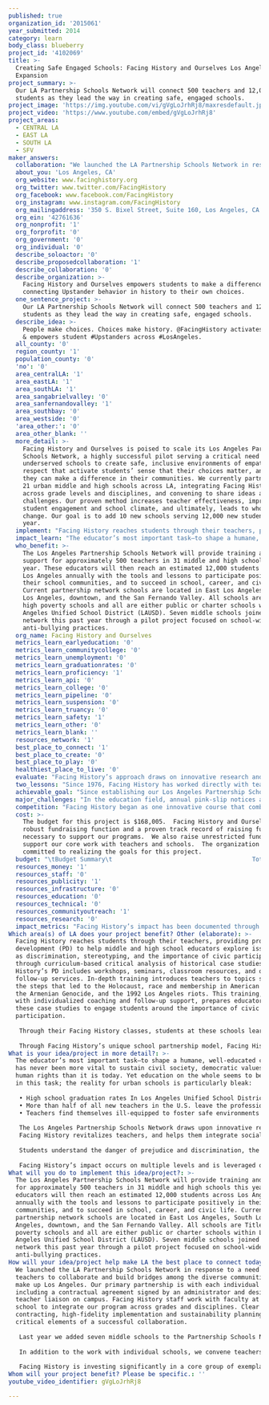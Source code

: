 ```yaml
---
published: true
organization_id: '2015061'
year_submitted: 2014
category: learn
body_class: blueberry
project_id: '4102069'
title: >-
  Creating Safe Engaged Schools: Facing History and Ourselves Los Angeles
  Expansion
project_summary: >-
  Our LA Partnership Schools Network will connect 500 teachers and 12,000
  students as they lead the way in creating safe, engaged schools.
project_image: 'https://img.youtube.com/vi/gVgLoJrhRj8/maxresdefault.jpg'
project_video: 'https://www.youtube.com/embed/gVgLoJrhRj8'
project_areas:
  - CENTRAL LA
  - EAST LA
  - SOUTH LA
  - SFV
maker_answers:
  collaboration: "We launched the LA Partnership Schools Network in response to a need from teachers to collaborate and build bridges among the diverse communities that make up Los Angeles. Our primary partnership is with each individual school, including a contractual agreement signed by an administrator and designated teacher liaison on campus. Facing History staff work with faculty at each school to integrate our program across grades and disciplines. Clear contracting, high-fidelity implementation and sustainability planning are all critical elements of a successful collaboration.\r\n\r\nLast year we added seven middle schools to the Partnership Schools Network through a pilot project focused on school-wide anti-bullying practices. The project was conducted with support from the Los Angeles Fund for Public Education and Youth Policy Institute (YPI). YPI contracted with Facing History to provide in-depth professional development for schools in Hollywood and Pacoima, high-poverty areas of federal revitalization focus, as part of its $30 million grant from the U.S. Department of Education for the Los Angeles Promise Neighborhood initiative.\r\n\r\nIn addition to the work with individual schools, we convene teachers, administrators, students and parents from partner schools across Los Angeles, both in person and online. Teachers, who too often work in isolation, can now regularly connect with educators from other schools who face similar challenges. Collaboration and idea-sharing within the network has been greatly enhanced through the Los Angeles Network blog (lanetwork.facinghistory.org). The blog provides a flexible forum for educators and Facing History staff to share ideas, challenges, and solutions for addressing issues they confront in the classroom. This online community serves as a networking tool for teachers within and beyond the Los Angeles Partnership Schools Network. \r\n\r\nFacing History is investing significantly in a core group of exemplary Facing History educators to serve as mentors for other teachers in Los Angeles. Teacher leaders are early adopters in piloting Facing History’s new resources, and are instrumental in supporting liaisons from the Los Angeles Partnership Network. Collaboration with our teacher leaders is a critical factor in helping Facing History respond to the needs of teachers, build stronger school-wide programs, and continue expanding to more urban schools. \r\n"
  about_you: 'Los Angeles, CA'
  org_website: www.facinghistory.org
  org_twitter: www.twitter.com/FacingHistory
  org_facebook: www.facebook.com/FacingHistory
  org_instagram: www.instagram.com/FacingHistory
  org_mailingaddress: '350 S. Bixel Street, Suite 160, Los Angeles, CA  90017'
  org_ein: '42761636'
  org_nonprofit: '1'
  org_forprofit: '0'
  org_government: '0'
  org_individual: '0'
  describe_soloactor: '0'
  describe_proposedcollaboration: '1'
  describe_collaboration: '0'
  describe_organization: >-
    Facing History and Ourselves empowers students to make a difference by
    connecting Upstander behavior in history to their own choices.
  one_sentence_project: >-
    Our LA Partnership Schools Network will connect 500 teachers and 12,000
    students as they lead the way in creating safe, engaged schools.
  describe_idea: >-
    People make choices. Choices make history. @FacingHistory activates #empathy
    & empowers student #Upstanders across #LosAngeles.   
  all_county: '0'
  region_county: '1'
  population_county: '0'
  'no': '0'
  area_centralLA: '1'
  area_eastLA: '1'
  area_southLA: '1'
  area_sangabrielvalley: '0'
  area_sanfernandovalley: '1'
  area_southbay: '0'
  area_westside: '0'
  'area_other:': '0'
  area_other_blank: ''
  more_detail: >-
    Facing History and Ourselves is poised to scale its Los Angeles Partnership
    Schools Network, a highly successful pilot serving a critical need among
    underserved schools to create safe, inclusive environments of empathy and
    respect that activate students’ sense that their choices matter, and that
    they can make a difference in their communities. We currently partner with
    21 urban middle and high schools across LA, integrating Facing History
    across grade levels and disciplines, and convening to share ideas and
    challenges. Our proven method increases teacher effectiveness, improves
    student engagement and school climate, and ultimately, leads to whole school
    change. Our goal is to add 10 new schools serving 12,000 new students next
    year. 
  implement: "Facing History reaches students through their teachers, providing professional development (PD) to help middle and high school educators explore issues such as discrimination, stereotyping, and the importance of civic participation through curriculum-based critical analysis of historical case studies. Facing History’s PD includes workshops, seminars, classroom resources, and on-going follow-up services. In-depth training introduces teachers to topics such as the steps that led to the Holocaust, race and membership in American history, the Armenian Genocide, and the 1992 Los Angeles riots. This training, paired with individualized coaching and follow-up support, prepares educators to use these case studies to engage students around the importance of civic participation. \r\n\r\nThrough their Facing History classes, students at these schools learn to make connections (not simple comparisons) to self, society, and other events in history. They make meaning of history by examining primary and secondary sources; apply lessons they have learned to current issues and think deeply about what they are reading, hearing, and seeing, all within the emerging civic space of their classroom. Students often reflect on their Facing History experience as the first time that school was relevant to their lives. By connecting the dots, they begin to understand that their choices matter.\r\n\r\nThrough Facing History’s unique school partnership model, Facing History staff members work closely with faculty throughout the year to integrate our program across grade levels and disciplines, and to create school community events to address school climate, including  strong student and parent participation. Facing History conducts three events per year for the Partnership Network, to which each school sends a cohort of students, teachers, administrators and parents to share best practices, discuss issues in urban education, and continue learning about Facing History’s resources. This model brings multiple stakeholders together from different schools on a regular basis to foster community-wide engagement in a local context.\r\n"
  impact_learn: "The educator’s most important task—to shape a humane, well-educated citizenry— has never been more vital to sustain civil society, democratic values, and human rights than it is today. Yet education on the whole seems to be failing in this task; the reality for urban schools is particularly bleak: \r\n\r\n•\tHigh school graduation rates In Los Angeles Unified School District (LAUSD) hover around 66%.\r\n•\tMore than half of all new teachers in the U.S. leave the profession during their first five years. This high turnover undermines the educational system, as teaching expertise is developed over years of practice and improvement.\r\n•\tTeachers find themselves ill-equipped to foster safe environments that support learning.\r\n\r\nThe Los Angeles Partnership Schools Network draws upon innovative research in the key areas of urban education: closing the achievement gap; creating safe, inclusive classrooms; and structuring sustainable, supportive networks for teachers and schools.\r\nFacing History revitalizes teachers, and helps them integrate social emotional learning within rigorous academic coursework that aligns with Common Core State Standards. Facing History increases students’ motivation and engagement, because our resources and approach link academic content to students’ lives. Facing History trusts young people to wrestle with complex moments in human history, and help them understand the range of human behavior.\r\n\r\nStudents understand the danger of prejudice and discrimination, the experience of vulnerable groups in society, and the importance of solving differences through discussion and dialogue, not violence. Students learn that their choices matter and that they can be agents of positive change. As they explore the complexities of history and human behavior, students consider how they can make a difference today and in the future.\r\n\r\nFacing History’s impact occurs on multiple levels and is leveraged over time. As students become more engaged in their learning, they are more likely to have greater academic success and to graduate. They impact the people around them, including family and peers. As teachers become revitalized, they’re more likely to stay in the field. Facing History teachers continue to use the program every year they remain in the classroom, reaching new groups of students annually. Many Facing History educators become school leaders, shaping the vision and academic goals of their school for years to come.\r\n"
  who_benefit: >-
    The Los Angeles Partnership Schools Network will provide training and
    support for approximately 500 teachers in 31 middle and high schools this
    year. These educators will then reach an estimated 12,000 students across
    Los Angeles annually with the tools and lessons to participate positively in
    their school communities, and to succeed in school, career, and civic life.
    Current partnership network schools are located in East Los Angeles, South
    Los Angeles, downtown, and the San Fernando Valley. All schools are Title I,
    high poverty schools and all are either public or charter schools within Los
    Angeles Unified School District (LAUSD). Seven middle schools joined the
    network this past year through a pilot project focused on school-wide
    anti-bullying practices. 
  org_name: Facing History and Ourselves
  metrics_learn_earlyeducation: '0'
  metrics_learn_communitycollege: '0'
  metrics_learn_unemployment: '0'
  metrics_learn_graduationrates: '0'
  metrics_learn_proficiency: '1'
  metrics_learn_api: '0'
  metrics_learn_college: '0'
  metrics_learn_pipeline: '0'
  metrics_learn_suspension: '0'
  metrics_learn_truancy: '0'
  metrics_learn_safety: '1'
  metrics_learn_other: '0'
  metrics_learn_blank: ''
  resources_network: '1'
  best_place_to_connect: '1'
  best_place_to_create: '0'
  best_place_to_play: '0'
  healthiest_place_to_live: '0'
  evaluate: "Facing History’s approach draws on innovative research and development in the areas of urban education. That research informs both our programs and our measures of success. For the LA Partnership Schools, Facing History will track the number of educators who implement our program and the number of participants in cross-school and community events through our relationship management database. Program staff will closely monitor the activities of, and solicit ongoing feedback from, the partnership schools and teacher liaisons through individual contact and online engagement. Measurable outcomes of this initiative include:\r\n\r\n•\tSupporting and expanding our network of schools: Partnership Schools Network will increase to 31 schools, with approximately 500 teachers receiving professional development services, and reaching 12,000 students by the end of FY15.\r\n•\tConducting outreach through cross-school projects and community events: Summits, urban education symposia, and community events will draw 1,500 students, parents, teachers, and community members.\r\n•\tDeveloping and leveraging both face-to-face and online supports in order to grow the network’s capacity to be self sustaining: The number of liaisons will grow to 31, and the number of visitors to blog posts will increase from an average of 200-250 page views per post to an average of 500 or more.\r\n"
  two_lessons: "Since 1976, Facing History has worked directly with teachers and schools to build the knowledge, commitment, and motivation for effective civic participation and to develop strong, safe school communities where students can thrive. We have learned that working with whole schools, which then serve as models for deep and innovative implementation of Facing History across grade levels and disciplines, enables the program to improve not only academic learning but school culture as well. Launched in 2008, Facing History’s Innovative Schools Network (ISN) is a group of 60 schools employing a robust whole-school model that impacts the culture of the entire school. Facing History works intensively with faculty on curriculum development, school-wide programming, and whole-staff engagement, resulting in school communities that take seriously issues of ethics, social responsibility, prejudice, and justice, and share a common language that encourages the identification and discussion of these issues—in the classroom, in student advisory and student leadership groups, in staff meetings, and in the broader community. Evaluations of Facing History’s ISN schools provide evidence for the program’s strong impact on teacher efficacy (teachers’ beliefs about their knowledge, and skills in their subject areas, a critical underpinning of high quality teaching); school climate (culture change in terms of language, behavior, and attitude changes across the community of each school); and student outcomes including improved social emotional learning, civic learning, intergroup awareness, ethical reflection and self awareness. \r\n\r\nIn addition to insights gained from formal evaluations, our work is informed by the results we have seen during the pilot phase of the Los Angeles Partnership Schools Network. Teachers from LAUSD consistently report that Facing History has a positive impact on culture, climate, and safety at their schools. Social Justice Humanitas Academy, which has trained its entire faculty in Facing History content and methodology, had the lowest rate of suspension of any LAUSD school last year. Roosevelt Academy of Environmental and Social Policy reported that instances of bullying decreased dramatically after implementing the action steps the school team devised at Facing History’s BULLY Summit.\r\n"
  achievable_goal: "Since establishing our Los Angeles Partnership Schools Network, we have focused our efforts at schools where we have leadership to support our work. We have exceeded our goals thus far, growing from four schools in 2009 to 21 schools today. Partnership schools agree to have at least one teacher attend a week-long immersive seminar who commits by contract to teach a full Facing History curriculum unit in the classroom; arrange for faculty-wide in-services facilitated by Facing History staff; participate in cross-school activities within the network; and create a school-wide action plan to create a culture of safety and inclusion in their school communities assisted by Facing History program staff. \r\n\r\nEach school participates in a fall leadership summit comprised of students, teachers, administrators and parents, focused on creating safe, inclusive, and compassionate whole-school cultures; an educator symposium focused on urban education challenges and opportunities; and an end-of-year community-wide celebration focused on the sharing of best practices and action plans. These events address issues affecting school safety and academic engagement and facilitate networking among our diverse Los Angeles communities, which is rare.\r\n\r\nEach school has a Facing History liaison. Facing History will create active mentorships for liaisons via our longstanding teacher leadership team, through which 25 experienced Facing History teachers network with each other and help mentor new teachers in their schools. Liaisons also attend a yearly retreat with the teacher leaders. \r\n\r\nFacing History facilitates a quickly growing online community for Los Angeles educators (lanetwork.facinghistory.org), including a blog led by teacher leaders, Facing History staff and guest bloggers. An interactive calendar is being planned which will enable subscribers to post events of interest to the network. \r\n\r\nWe know there is increasing demand among Los Angeles schools for Facing History services, and that we have the capacity and the tools to meet our goals this year.\r\n"
  major_challenges: "In the education field, annual pink-slip notices and uncertainty about job security have taken a toll on educator morale. With budget cuts, not only have teachers lost income through furloughs, they are also asked to do more because schools are functioning with fewer staff and resources than before. These conditions have an impact on teachers’ capacity and willingness to participate in after-school activities, including meetings and workshops. PD providers often need to cover teacher stipends to participate in professional development. We have successfully made stipends available to participants in our Partnership Schools Network for select activities (or substitute teacher coverage so that they can attend during the school day.)  In addition, we have changed our workshop strategy to provide contracted offerings with schools and districts who recruit a critical mass of qualified participants. \r\n\r\nAnother challenge for schools and educators this year is the implementation of the new Common Core assessments. Facing History and Ourselves’ mission aligns with the intent of the Common Core State Standards to prepare students to be college- and career-ready. Our resources and study guides emphasize close reading of challenging texts; critical analysis; and the development of critical thinking, writing, and speaking skills. Facing History is already working with teachers, schools, and districts across the country as they implement the Common Core State Standards. We help educators make the key instructional shifts required by the standards, using our primary and secondary sources and underlying pedagogy. And we partner with teachers to develop Common Core modules and tasks to share across our educator network.\r\n"
  competition: "Facing History began as one innovative course that combined social studies, adolescent moral development, psychology and literature. It was a history class about the ideas and events that led to the Holocaust, but its beyond-the-textbook approach and methods made it about far more. Students saw the tragic events from every perspective, and came to understand that history is the collective result of every individual’s thoughts and actions. They learned not only history, but also the critical thinking skills required to make good choices.\r\n\r\nThere was nothing like Facing History then, and there is still nothing else quite like it. From that single innovative course, we’ve become a worldwide organization, reaching over 3 million students annually with the skills they need to succeed in 21st century society. Now, with almost 40 years of experience, core intellectual strength, extensive evidence of our impact, and a global network of more than 95,000 educators and 60,000 community members, our priority is to leverage these assets and grow to scale.\r\n\r\nFacing History’s combination of training and follow-up services for teachers is unique. In contrast to professional development providers who deliver one-time trainings, Facing History's approach integrates ongoing follow-up support for all teachers who have engaged in our workshops or seminars. Simple models of staff development have been found to lead to implementation in as few as 10% of the classrooms, while those which include the types of services provided by Facing History have been found to achieve implementation levels as high as 90% or more.\r\n\r\nFacing History’s innovative resources meet California grade-level frameworks and Common Core State Standards for grades 6-12. Facing History continually develops new content, including teaching resources that embed social-emotional learning (SEL) goals within rigorous academic study aligned with the Common Core. \r\nFacing History’s investment in ongoing professional development provides a long-term return as many Facing History trained teachers continue to use the program every year they remain in the classroom, reaching new groups of students each year. Los Angeles area teachers who trained with Facing History at the beginning of their careers are now school leaders running some of the most innovative and successful schools in Los Angeles and insisting that Facing History is a partner to create engaging curriculum and make an impact on whole school culture.\r\n"
  cost: >-
    The budget for this project is $168,005.  Facing History and Ourselves has a
    robust fundraising function and a proven track record of raising funds
    necessary to support our programs.  We also raise unrestricted funds to
    support our core work with teachers and schools.  The organization is fully
    committed to realizing the goals for this project.
  budget: "\tBudget Summary\t                                       Total Budget\t \r\n\t\t\t\r\n\tStaff and Benefits\t                                       94,353 \t\r\n\tSpeaker Fees\t                                                 1,000 \t\r\n\tTeacher Stipends and Substitute Fees\t 9,850 \t\r\n\tSupplies\t                                                            600 \t\r\n\tPostage and Shipping\t                                 1,200 \t\r\n\tStaff Travel and Mileage\t                                    392 \t\r\n\tFood\t                                                                 5,109 \t\r\n\tEvent Venue Cost\t                                         1,500 \t\r\n\tPublished Books\t                                         8,000 \t\r\n\tScholarships\t                                               18,000 \t\r\n\t\t\t\r\n\tIndirect Costs - 20%\t                                       28,001 \t \r\n\t\t\t\r\n\tTotal Costs\t$168,005\t \r\n"
  resources_money: '1'
  resources_staff: '0'
  resources_publicity: '1'
  resources_infrastructure: '0'
  resources_education: '0'
  resources_technical: '0'
  resources_communityoutreach: '1'
  resources_research: '0'
  impact_metrics: "Facing History’s impact has been documented through more than 140 evaluation studies, including quasi-experimental studies and peer reviewed randomized controlled trials. Results prove that our program improves students’ academic engagement, critical-thinking skills and historical understanding, encourages civic participation, and creates safe and engaging classroom and whole-school environments. Definitive evidence shows that Facing History helps to create effective teachers who improve their students’ academic performance and civic learning.  Educational leaders, funders, and the federal government are looking for ways to transform education by promoting teacher effectiveness, which a growing body of research confirms is a strong factor in student achievement.\r\n\r\nStudies show that our impact is sustained throughout a teacher's career, despite transitions across grade levels and schools. Each teacher reaches an average of 100 students annually. A greater sense of self-efficacy and commitment to teaching translates to higher rates of teacher retention and better outcomes for students, benefits from which will be realized over many years.\r\n\r\nThe Progress of Education Reform lists Facing History as an exemplar of one of six proven educational practices that promote student civic knowledge, skills, and dispositions. The Social Impact 100, a giving platform that spotlights evidence-based U.S. nonprofits with the potential to grow, named Facing History one of 100 nonprofits that address the country’s most pressing issues in education, health, youth, and poverty. Charity Navigator has, for the third consecutive year, given Facing History a four-star rating, which it awards to organizations that exceed industry standards and outperform most other charities in their field.\r\n"
Which area(s) of LA does your project benefit? Other (elaborate): >-
  Facing History reaches students through their teachers, providing professional
  development (PD) to help middle and high school educators explore issues such
  as discrimination, stereotyping, and the importance of civic participation
  through curriculum-based critical analysis of historical case studies. Facing
  History’s PD includes workshops, seminars, classroom resources, and on-going
  follow-up services. In-depth training introduces teachers to topics such as
  the steps that led to the Holocaust, race and membership in American history,
  the Armenian Genocide, and the 1992 Los Angeles riots. This training, paired
  with individualized coaching and follow-up support, prepares educators to use
  these case studies to engage students around the importance of civic
  participation. 
   
   Through their Facing History classes, students at these schools learn to make connections (not simple comparisons) to self, society, and other events in history. They make meaning of history by examining primary and secondary sources; apply lessons they have learned to current issues and think deeply about what they are reading, hearing, and seeing, all within the emerging civic space of their classroom. Students often reflect on their Facing History experience as the first time that school was relevant to their lives. By connecting the dots, they begin to understand that their choices matter.
   
   Through Facing History’s unique school partnership model, Facing History staff members work closely with faculty throughout the year to integrate our program across grade levels and disciplines, and to create school community events to address school climate, including strong student and parent participation. Facing History conducts three events per year for the Partnership Network, to which each school sends a cohort of students, teachers, administrators and parents to share best practices, discuss issues in urban education, and continue learning about Facing History’s resources. This model brings multiple stakeholders together from different schools on a regular basis to foster community-wide engagement in a local context.
What is your idea/project in more detail?: >-
  The educator’s most important task—to shape a humane, well-educated citizenry—
  has never been more vital to sustain civil society, democratic values, and
  human rights than it is today. Yet education on the whole seems to be failing
  in this task; the reality for urban schools is particularly bleak: 
   
   • High school graduation rates In Los Angeles Unified School District (LAUSD) hover around 66%.
   • More than half of all new teachers in the U.S. leave the profession during their first five years. This high turnover undermines the educational system, as teaching expertise is developed over years of practice and improvement.
   • Teachers find themselves ill-equipped to foster safe environments that support learning.
   
   The Los Angeles Partnership Schools Network draws upon innovative research in the key areas of urban education: closing the achievement gap; creating safe, inclusive classrooms; and structuring sustainable, supportive networks for teachers and schools.
   Facing History revitalizes teachers, and helps them integrate social emotional learning within rigorous academic coursework that aligns with Common Core State Standards. Facing History increases students’ motivation and engagement, because our resources and approach link academic content to students’ lives. Facing History trusts young people to wrestle with complex moments in human history, and help them understand the range of human behavior.
   
   Students understand the danger of prejudice and discrimination, the experience of vulnerable groups in society, and the importance of solving differences through discussion and dialogue, not violence. Students learn that their choices matter and that they can be agents of positive change. As they explore the complexities of history and human behavior, students consider how they can make a difference today and in the future.
   
   Facing History’s impact occurs on multiple levels and is leveraged over time. As students become more engaged in their learning, they are more likely to have greater academic success and to graduate. They impact the people around them, including family and peers. As teachers become revitalized, they’re more likely to stay in the field. Facing History teachers continue to use the program every year they remain in the classroom, reaching new groups of students annually. Many Facing History educators become school leaders, shaping the vision and academic goals of their school for years to come.
What will you do to implement this idea/project?: >-
  The Los Angeles Partnership Schools Network will provide training and support
  for approximately 500 teachers in 31 middle and high schools this year. These
  educators will then reach an estimated 12,000 students across Los Angeles
  annually with the tools and lessons to participate positively in their school
  communities, and to succeed in school, career, and civic life. Current
  partnership network schools are located in East Los Angeles, South Los
  Angeles, downtown, and the San Fernando Valley. All schools are Title I, high
  poverty schools and all are either public or charter schools within Los
  Angeles Unified School District (LAUSD). Seven middle schools joined the
  network this past year through a pilot project focused on school-wide
  anti-bullying practices.
How will your idea/project help make LA the best place to connect today? In LA2050?: >-
  We launched the LA Partnership Schools Network in response to a need from
  teachers to collaborate and build bridges among the diverse communities that
  make up Los Angeles. Our primary partnership is with each individual school,
  including a contractual agreement signed by an administrator and designated
  teacher liaison on campus. Facing History staff work with faculty at each
  school to integrate our program across grades and disciplines. Clear
  contracting, high-fidelity implementation and sustainability planning are all
  critical elements of a successful collaboration.
   
   Last year we added seven middle schools to the Partnership Schools Network through a pilot project focused on school-wide anti-bullying practices. The project was conducted with support from the Los Angeles Fund for Public Education and Youth Policy Institute (YPI). YPI contracted with Facing History to provide in-depth professional development for schools in Hollywood and Pacoima, high-poverty areas of federal revitalization focus, as part of its $30 million grant from the U.S. Department of Education for the Los Angeles Promise Neighborhood initiative.
   
   In addition to the work with individual schools, we convene teachers, administrators, students and parents from partner schools across Los Angeles, both in person and online. Teachers, who too often work in isolation, can now regularly connect with educators from other schools who face similar challenges. Collaboration and idea-sharing within the network has been greatly enhanced through the Los Angeles Network blog (lanetwork.facinghistory.org). The blog provides a flexible forum for educators and Facing History staff to share ideas, challenges, and solutions for addressing issues they confront in the classroom. This online community serves as a networking tool for teachers within and beyond the Los Angeles Partnership Schools Network. 
   
   Facing History is investing significantly in a core group of exemplary Facing History educators to serve as mentors for other teachers in Los Angeles. Teacher leaders are early adopters in piloting Facing History’s new resources, and are instrumental in supporting liaisons from the Los Angeles Partnership Network. Collaboration with our teacher leaders is a critical factor in helping Facing History respond to the needs of teachers, build stronger school-wide programs, and continue expanding to more urban schools.
Whom will your project benefit? Please be specific.: ''
youtube_video_identifier: gVgLoJrhRj8

---
```

